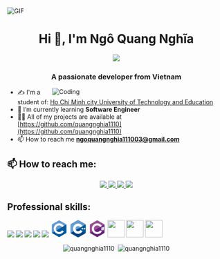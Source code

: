 <img align="center" alt="GIF" src="https://github.com/abhisheknaiidu/abhisheknaiidu/blob/master/code.gif?raw=true" width="1000" height="500" />
<h1 align="center">Hi 👋, I'm Ngô Quang Nghĩa</h1>
<p align="center"><img src="https://img.icons8.com/color/48/000000/vietnam-circular.png"/></p>
<h3 align="center">A passionate developer from Vietnam </h3>
<img align ="right" alt = "Coding" width="400" src="https://camo.githubusercontent.com/e278cbf655da98c004011927c9b4ef9ace0e73c9b8a41892b778bbe03c045379/68747470733a2f2f637373706f696e743130312e636f6d2f77702d636f6e74656e742f75706c6f6164732f323032302f31302f446576656c6f7065722d6f6e2d6c6170746f702e676966">

- ✍ I'm a student of: [Ho Chi Minh city University of Technology and Education](https://hcmute.edu.vn)
- 🌱 I’m currently learning **Software Engineer**
- 👨‍💻 All of my projects are available at [https://github.com/quangnghia1110](https://github.com/quangnghia1110)
- 📫 How to reach me **ngoquangnghia111003@gmail.com**

## 📫 How to reach me:
<p align="center">
  <a href="https://www.linkedin.com/in/ngh%C4%A9a-ng%C3%B4-quang-62739024b/" target="_blank">
    <img src="https://img.icons8.com/fluent/48/000000/linkedin.png"/>
  </a>
  <a href="https://www.facebook.com/quangnghia559/" alt="Facebook">
    <img src="https://img.icons8.com/fluent/48/000000/facebook-new.png" target="_blank" />
  </a> 
  <a href="https://github.com/quangnghia1110" alt="Github">
    <img src="https://img.icons8.com/fluent/48/000000/github.png"/>
  </a> 
  <a href="https://www.youtube.com/channel/UCI0cugMP6qk9w0XBMK_C2aA" alt="Youtube channel" target="_blank" >
    <img src="https://img.icons8.com/fluent/48/000000/youtube-play.png"/>
  </a>
</p>

## Professional skills:
<p align="left">
  <img src="https://img.icons8.com/color/48/000000/git.png"/>
  <img src="https://img.icons8.com/color/48/000000/github-2.png"/>
  <img src="https://img.icons8.com/color/48/000000/visual-studio-code-2019.png"/>
  <img src="https://img.icons8.com/color/48/000000/visual-studio-2019.png"/>
  <img src="https://img.icons8.com/color/48/000000/python"/>
  <img src="https://raw.githubusercontent.com/devicons/devicon/master/icons/c/c-original.svg" alt="c" width="40" height="40"/> 
  <img src="https://raw.githubusercontent.com/devicons/devicon/master/icons/cplusplus/cplusplus-original.svg" alt="cplusplus" width="40" height="40"/> 
  <img src="https://raw.githubusercontent.com/devicons/devicon/master/icons/csharp/csharp-original.svg" alt="csharp" width="40" height="40"/> 
  <img src="https://user-images.githubusercontent.com/89003923/210624654-95021e72-d06e-4b1d-95a9-d1dc19e49d83.png"width="40" height="40"/>
  <img src="https://user-images.githubusercontent.com/89003923/210625104-1fb5acfc-be1c-43dd-9bb6-83fbb97116e4.png"width="40" height="40"/>
  <img src="https://user-images.githubusercontent.com/89003923/210625243-a5727688-2513-4b21-b039-97d0dc1bf7df.png"width="40" height="40"/>
</p>

<p align="center">
  <img src="https://github-readme-stats.vercel.app/api/top-langs/?username=quangnghia1110&layout=compact&hide=CSS&langs_count=10&custom_title=Top%20ngôn%20ngữ%20được%20dùng" alt="quangnghia1110" width="500"/>&nbsp;
    <img src="https://github-readme-stats.vercel.app/api?username=quangnghia1110&show_icons=true&count_private=true&include_all_commits=true&custom_title=Hoạt%20động%20trên%20Github" alt="quangnghia1110" />
</p>
 
 

